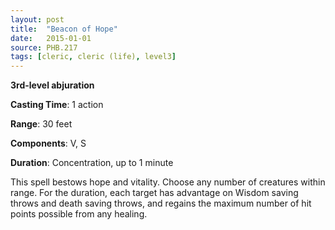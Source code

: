 ```yaml
---
layout: post
title:  "Beacon of Hope"
date:   2015-01-01
source: PHB.217
tags: [cleric, cleric (life), level3]
---
```


**3rd-level abjuration**

**Casting Time**: 1 action

**Range**: 30 feet

**Components**: V, S

**Duration**: Concentration, up to 1 minute

This spell bestows hope and vitality. Choose any number of creatures within range. For the duration, each target has advantage on Wisdom saving throws and death saving throws, and regains the maximum number of hit points possible from any healing.
